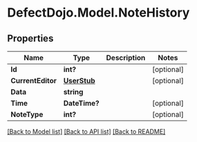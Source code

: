 # DefectDojo.Model.NoteHistory
## Properties

Name | Type | Description | Notes
------------ | ------------- | ------------- | -------------
**Id** | **int?** |  | [optional] 
**CurrentEditor** | [**UserStub**](UserStub.md) |  | [optional] 
**Data** | **string** |  | 
**Time** | **DateTime?** |  | [optional] 
**NoteType** | **int?** |  | [optional] 

[[Back to Model list]](../README.md#documentation-for-models) [[Back to API list]](../README.md#documentation-for-api-endpoints) [[Back to README]](../README.md)


